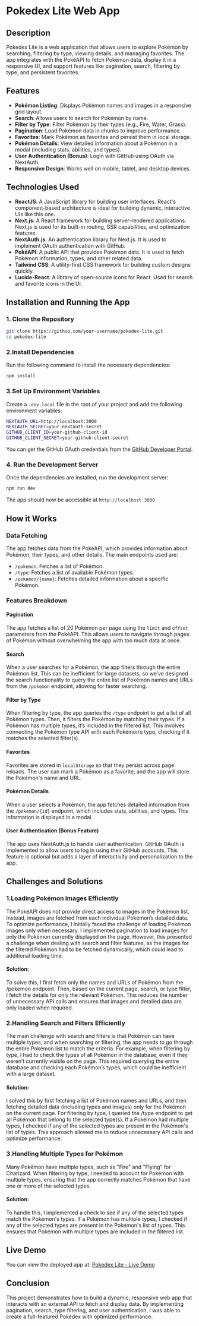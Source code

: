 # Pokedex Lite Web App

## Description

Pokedex Lite is a web application that allows users to explore Pokémon by searching, filtering by type, viewing details, and managing favorites. The app integrates with the PokéAPI to fetch Pokémon data, display it in a responsive UI, and support features like pagination, search, filtering by type, and persistent favorites.

## Features

- **Pokémon Listing**: Displays Pokémon names and images in a responsive grid layout.
- **Search**: Allows users to search for Pokémon by name.
- **Filter by Type**: Filter Pokémon by their types (e.g., Fire, Water, Grass).
- **Pagination**: Load Pokémon data in chunks to improve performance.
- **Favorites**: Mark Pokémon as favorites and persist them in local storage.
- **Pokémon Details**: View detailed information about a Pokémon in a modal (including stats, abilities, and types).
- **User Authentication (Bonus)**: Login with GitHub using OAuth via NextAuth.
- **Responsive Design**: Works well on mobile, tablet, and desktop devices.

## Technologies Used

- **ReactJS**: A JavaScript library for building user interfaces. React's component-based architecture is ideal for building dynamic, interactive UIs like this one.
- **Next.js**: A React framework for building server-rendered applications. Next.js is used for its built-in routing, SSR capabilities, and optimization features.
- **NextAuth.js**: An authentication library for Next.js. It is used to implement OAuth authentication with GitHub.
- **PokéAPI**: A public API that provides Pokémon data. It is used to fetch Pokémon information, types, and other related data.
- **Tailwind CSS**: A utility-first CSS framework for building custom designs quickly.
- **Lucide-React**: A library of open-source icons for React. Used for search and favorite icons in the UI.

## Installation and Running the App

### 1. Clone the Repository

```bash
git clone https://github.com/your-username/pokedex-lite.git
cd pokedex-lite
```

### 2.Install Dependencies
Run the following command to install the necessary dependencies:

```bash
npm install
```
### 3.Set Up Environment Variables
Create a ```.env.local``` file in the root of your project and add the following environment variables:
```bash
NEXTAUTH_URL=http://localhost:3000
NEXTAUTH_SECRET=your-nextauth-secret
GITHUB_CLIENT_ID=your-github-client-id
GITHUB_CLIENT_SECRET=your-github-client-secret
```
You can get the GitHub OAuth credentials from the [GitHub Developer Portal](https://github.com/settings/apps).

### 4. Run the Development Server
Once the dependencies are installed, run the development server:
```bash
npm run dev
```
The app should now be accessible at ```http://localhost:3000```

## How it Works 

### Data Fetching

The app fetches data from the PokéAPI, which provides information about Pokémon, their types, and other details. The main endpoints used are:

* ```/pokemon```: Fetches a list of Pokémon.
* ```/type```: Fetches a list of available Pokémon types.
* ```/pokemon/{name}```: Fetches detailed information about a specific Pokémon.

### Features Breakdown

#### Pagination
The app fetches a list of 20 Pokémon per page using the ```limit``` and ```offset``` parameters from the PokéAPI. This allows users to navigate through pages of Pokémon without overwhelming the app with too much data at once.

#### Search
When a user searches for a Pokémon, the app filters through the entire Pokémon list. This can be inefficient for large datasets, so we’ve designed the search functionality to query the entire list of Pokémon names and URLs from the ```/pokemon``` endpoint, allowing for faster searching.
#### Filter by Type
When filtering by type, the app queries the ```/type``` endpoint to get a list of all Pokémon types. Then, it filters the Pokémon by matching their types. If a Pokémon has multiple types, it’s included in the filtered list. This involves connecting the Pokémon type API with each Pokémon’s type, checking if it matches the selected filter(s).
#### Favorites
Favorites are stored in ```localStorage``` so that they persist across page reloads. The user can mark a Pokémon as a favorite, and the app will store the Pokémon's name and URL.
#### Pokémon Details
When a user selects a Pokémon, the app fetches detailed information from the ```/pokemon/{id}``` endpoint, which includes stats, abilities, and types. This information is displayed in a modal.

#### User Authentication (Bonus Feature)
The app uses NextAuth.js to handle user authentication. GitHub OAuth is implemented to allow users to log in using their GitHub accounts. This feature is optional but adds a layer of interactivity and personalization to the app.

## Challenges and Solutions

### 1.Loading Pokémon Images Efficiently
The PokéAPI does not provide direct access to images in the Pokémon list. Instead, images are fetched from each individual Pokémon’s detailed data. To optimize performance, I initially faced the challenge of loading Pokémon images only when necessary. I implemented pagination to load images for only the Pokémon currently displayed on the page. However, this presented a challenge when dealing with search and filter features, as the images for the filtered Pokémon had to be fetched dynamically, which could lead to additional loading time.
#### Solution:
To solve this, I first fetch only the names and URLs of Pokémon from the /pokemon endpoint. Then, based on the current page, search, or type filter, I fetch the details for only the relevant Pokémon. This reduces the number of unnecessary API calls and ensures that images and detailed data are only loaded when required.

### 2.Handling Search and Filters Efficiently
The main challenge with search and filters is that Pokémon can have multiple types, and when searching or filtering, the app needs to go through the entire Pokémon list to match the criteria. For example, when filtering by type, I had to check the types of all Pokémon in the database, even if they weren’t currently visible on the page. This required querying the entire database and checking each Pokémon’s types, which could be inefficient with a large dataset.

#### Solution:
I solved this by first fetching a list of Pokémon names and URLs, and then fetching detailed data (including types and images) only for the Pokémon on the current page. For filtering by type, I queried the /type endpoint to get all Pokémon that belong to the selected type(s). If a Pokémon had multiple types, I checked if any of the selected types are present in the Pokémon's list of types. This approach allowed me to reduce unnecessary API calls and optimize performance.

### 3.Handling Multiple Types for Pokémon
Many Pokémon have multiple types, such as "Fire" and "Flying" for Charizard. When filtering by type, I needed to account for Pokémon with multiple types, ensuring that the app correctly matches Pokémon that have one or more of the selected types.
#### Solution:
To handle this, I implemented a check to see if any of the selected types match the Pokémon's types. If a Pokémon has multiple types, I checked if any of the selected types are present in the Pokémon's list of types. This ensures that Pokémon with multiple types are included in the filtered list.

## Live Demo
You can view the deployed app at: [Pokedex Lite - Live Demo](https://pokedex-beta-one.vercel.app/)

## Conclusion
This project demonstrates how to build a dynamic, responsive web app that interacts with an external API to fetch and display data. By implementing pagination, search, type filtering, and user authentication, I was able to create a full-featured Pokédex with optimized performance.